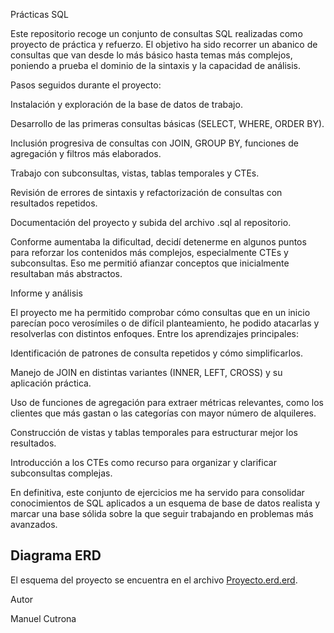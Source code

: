 Prácticas SQL

Este repositorio recoge un conjunto de consultas SQL realizadas como proyecto de práctica y refuerzo. El objetivo ha sido recorrer un abanico de consultas que van desde lo más básico hasta temas más complejos, poniendo a prueba el dominio de la sintaxis y la capacidad de análisis.

Pasos seguidos durante el proyecto:

Instalación y exploración de la base de datos de trabajo.

Desarrollo de las primeras consultas básicas (SELECT, WHERE, ORDER BY).

Inclusión progresiva de consultas con JOIN, GROUP BY, funciones de agregación y filtros más elaborados.

Trabajo con subconsultas, vistas, tablas temporales y CTEs.

Revisión de errores de sintaxis y refactorización de consultas con resultados repetidos.

Documentación del proyecto y subida del archivo .sql al repositorio.

Conforme aumentaba la dificultad, decidí detenerme en algunos puntos para reforzar los contenidos más complejos, especialmente CTEs y subconsultas. Eso me permitió afianzar conceptos que inicialmente resultaban más abstractos.

Informe y análisis

El proyecto me ha permitido comprobar cómo consultas que en un inicio parecían poco verosímiles o de difícil planteamiento, he podido atacarlas y resolverlas con distintos enfoques. Entre los aprendizajes principales:

Identificación de patrones de consulta repetidos y cómo simplificarlos.

Manejo de JOIN en distintas variantes (INNER, LEFT, CROSS) y su aplicación práctica.

Uso de funciones de agregación para extraer métricas relevantes, como los clientes que más gastan o las categorías con mayor número de alquileres.

Construcción de vistas y tablas temporales para estructurar mejor los resultados.

Introducción a los CTEs como recurso para organizar y clarificar subconsultas complejas.

En definitiva, este conjunto de ejercicios me ha servido para consolidar conocimientos de SQL aplicados a un esquema de base de datos realista y marcar una base sólida sobre la que seguir trabajando en problemas más avanzados.


## Diagrama ERD

El esquema del proyecto se encuentra en el archivo [Proyecto.erd.erd](Proyecto.erd.erd).

Autor

Manuel Cutrona
